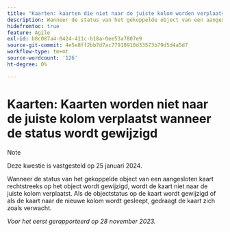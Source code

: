 ```yaml
---
title: "Kaarten: kaarten die niet naar de juiste kolom worden verplaatst wanneer de status wordt gewijzigd"
description: Wanneer de status van het gekoppelde object van een aangesloten kaart rechtstreeks op het object wordt gewijzigd, wordt de kaart niet naar de juiste kolom verplaatst. Als de objectstatus op de kaart wordt gewijzigd of als de kaart naar de nieuwe kolom wordt gesleept, gedraagt de kaart zich zoals verwacht.
hidefromtoc: true
feature: Agile
exl-id: b8c087a4-0424-411c-b18a-0ee53a7807e9
source-git-commit: 4e5e8ff2bb7d7ac77910910d33573b79d5d4a5d7
workflow-type: tm+mt
source-wordcount: '126'
ht-degree: 0%

---
```


# Kaarten: Kaarten worden niet naar de juiste kolom verplaatst wanneer de status wordt gewijzigd

>[!NOTE]
>
>Deze kwestie is vastgesteld op 25 januari 2024.

Wanneer de status van het gekoppelde object van een aangesloten kaart rechtstreeks op het object wordt gewijzigd, wordt de kaart niet naar de juiste kolom verplaatst. Als de objectstatus op de kaart wordt gewijzigd of als de kaart naar de nieuwe kolom wordt gesleept, gedraagt de kaart zich zoals verwacht.

_Voor het eerst gerapporteerd op 28 november 2023._
